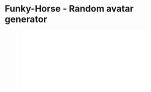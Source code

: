 # Funky-Horse - Random avatar generator

<p align="center"><img src="out/funky_horse_logo.png" width="400"></p>

